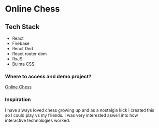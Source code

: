 # Online Chess

## Tech Stack

* React
* Firebase
* React Dnd
* React router dom
* RxJS 
* Bulma CSS

### Where to access and demo project?

[Online Chess](https://onlinechessproj.web.app/)

### Inspiration

I have always loved chess growing up and as a nostalgia kick I created this
so I could play vs my friends. I was very interested aswell into how interactive technologies
worked.
